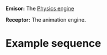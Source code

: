**Emisor:** The [Physics engine](PhysicMachine.md)

**Receptor:** The animation engine.

# Example sequence #